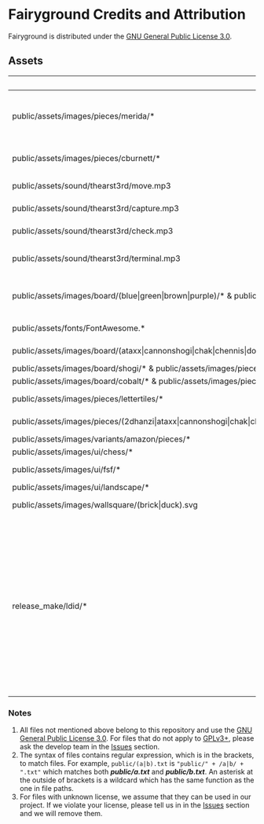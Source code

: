 # Fairyground Credits and Attribution

Fairyground is distributed under the [GNU General Public License 3.0](LICENSE).

## Assets

Files | Source | Author | License | Notes
--- | --- | --- | --- | ---
public/assets/images/pieces/merida/* | The [lila](https://github.com/ornicar/lila/tree/master/public/piece/merida) repository, the [pychess-variants](https://github.com/gbtami/pychess-variants/tree/master/static/images/pieces/merida) repository, [ffish-test](https://github.com/thearst3rd/ffish-test) | Armando Hernandez Marroquin | [GPLv2+], see [lila's COPYING.md](https://github.com/ornicar/lila/blob/master/COPYING.md) |
public/assets/images/pieces/cburnett/* | [wikimedia commons](https://commons.wikimedia.org/wiki/Category:SVG_chess_pieces) | various authors, main author cburnett | [CC BY-SA 3.0] |
public/assets/sound/thearst3rd/move.mp3 | [ffish-test](https://github.com/thearst3rd/ffish-test) | [Terry Hearst](https://github.com/thearst3rd) | [CC0] (Public Domain)
public/assets/sound/thearst3rd/capture.mp3 | [ffish-test](https://github.com/thearst3rd/ffish-test) | [Terry Hearst](https://github.com/thearst3rd) | [CC0] (Public Domain)
public/assets/sound/thearst3rd/check.mp3 | ["Notification 1_1"](https://freesound.org/people/Joao_Janz/sounds/478502/) on freesound.org | [Joao_Janz](https://freesound.org/people/Joao_Janz/) | [CC BY-NC 3.0]
public/assets/sound/thearst3rd/terminal.mp3 | ["Chord Alert Notification"](https://freesound.org/people/graham_makes/sounds/457518/) on freesound.org | [graham_makes](https://freesound.org/people/graham_makes/) | [CC BY 3.0]
public/assets/images/board/(blue\|green\|brown\|purple)/* & public/assets/chessground.css | [chessground-examples](https://github.com/ornicar/chessground-examples) and [pychess-variants](https://github.com/gbtami/pychess-variants) | Lichess contributors and pychess-variants contributors (???) | [GPLv3+] |
public/assets/fonts/FontAwesome.* | [Font Awesome](https://github.com/FortAwesome/Font-Awesome) | [fontawesome.com](https://fontawesome.com) | See [LICENSE](https://fontawesome.dashgame.com/#license) | Version 4.7.0
public/assets/images/board/(ataxx\|cannonshogi\|chak\|chennis\|dobutsu\|gorogoro\|ic\|janggi\|makruk\|minishogi\|minixiangqi\|sittuyin\|torishogi\|xiangqi)/* | [pychess-variants](https://github.com/gbtami/pychess-variants) | pychess-variants contributors (???) | [GPLv3+] |
public/assets/images/board/shogi/* & public/assets/images/pieces/portella2kanji/* | [Lishogi](https://lishogi.org) | (Unknown) | (Unknown) |
public/assets/images/board/cobalt/* & public/assets/images/pieces/meridaletters/* & public/assets/images/pieces/cburnettletters/* | [dpldgr](https://github.com/dpldgr) | [dpldgr](https://github.com/dpldgr) | [GPLv3+] |
public/assets/images/pieces/lettertiles/* | [dpldgr](https://github.com/dpldgr) | [dpldgr](https://github.com/dpldgr) | [CC BY-SA 4.0] |
public/assets/images/pieces/(2dhanzi\|ataxx\|cannonshogi\|chak\|chennis\|dobutsu\|empire\|janggi\|khans\|kyoto\|makruk\|mansindam\|orda\|ordamirror\|ordavsempire\|seirawan\|shinobi\|shinobiplus\|sittuyin\|spartan\|synochess\|torishogi\|wikim)/* | [pychess-variants](https://github.com/gbtami/pychess-variants) | pychess-variants contributors (???) | [GPLv3+] |
public/assets/images/variants/amazon/pieces/* | [dpldgr](https://github.com/dpldgr) | [dpldgr](https://github.com/dpldgr) | [GPLv3+] |
public/assets/images/ui/chess/* | [Google Images](https://www.google.com/search/about-this-image?img=H4sIAAAAAAAA_wEYAOf_ChYIsbjLrorepu3XARD3yb7l5vWSjskBdRUZMxgAAAA%3D&q=https://abcnews.go.com/International/russian-chess-player-accused-poison-plot-championship/story?id%3D112702831&ctx=iv&hl=en&sa=X&ved=2ahUKEwiM9I-OybiJAxUUnIQIHTN8EeIQg4ILegQIABAS) | (Unknown) | (Unknown) |
public/assets/images/ui/fsf/* | [fairy-stockfish.github.io](https://github.com/fairy-stockfish/fairy-stockfish.github.io/issues/5) | [Fabian Fichter](https://github.com/ianfab) | [CC BY-NC-SA 4.0] |
public/assets/images/ui/landscape/* | [Alpha Coders](https://art.alphacoders.com/arts/view/43824) | (Unknown) | (Unknown) |
public/assets/images/wallsquare/(brick\|duck).svg | [pychess-variants](https://github.com/gbtami/pychess-variants) | pychess-variants contributors (???) | [GPLv3+] |
release_make/ldid/* | [Link Identity Editor Release](https://github.com/ProcursusTeam/ldid/releases) | [ProcursusTeam](https://github.com/ProcursusTeam) | [AGPLv3+] | Source code is not changed. Only used in the build process of this project. Files are not transferred to end users when accessing the webpage online or downloading the offline application.

[CC BY-NC-SA 4.0]: https://creativecommons.org/licenses/by-nc-sa/4.0/
[CC BY-SA 4.0]: https://creativecommons.org/licenses/by-sa/4.0/
[CC0]: https://creativecommons.org/share-your-work/public-domain/cc0/
[CC BY-NC 3.0]: https://creativecommons.org/licenses/by-nc/3.0/
[CC BY-SA 3.0]: https://creativecommons.org/licenses/by-sa/3.0/
[CC BY 3.0]: https://creativecommons.org/licenses/by/3.0/
[GPLv2+]: https://www.gnu.org/licenses/gpl-2.0.txt
[GPLv3+]: https://www.gnu.org/licenses/gpl-3.0.txt
[AGPLv3+]: https://www.gnu.org/licenses/agpl-3.0.txt

### Notes

1. All files not mentioned above belong to this repository and use the [GNU General Public License 3.0](LICENSE). For files that do not apply to [GPLv3+], please ask the develop team in the [Issues](https://github.com/ianfab/fairyground/issues) section.
2. The syntax of files contains regular expression, which is in the brackets, to match files. For example, `public/(a|b).txt` is `"public/" + /a|b/ + ".txt"` which matches both _**public/a.txt**_ and _**public/b.txt**_. An asterisk at the outside of brackets is a wildcard which has the same function as the one in file paths.
3. For files with unknown license, we assume that they can be used in our project. If we violate your license, please tell us in in the [Issues](https://github.com/ianfab/fairyground/issues) section and we will remove them.
